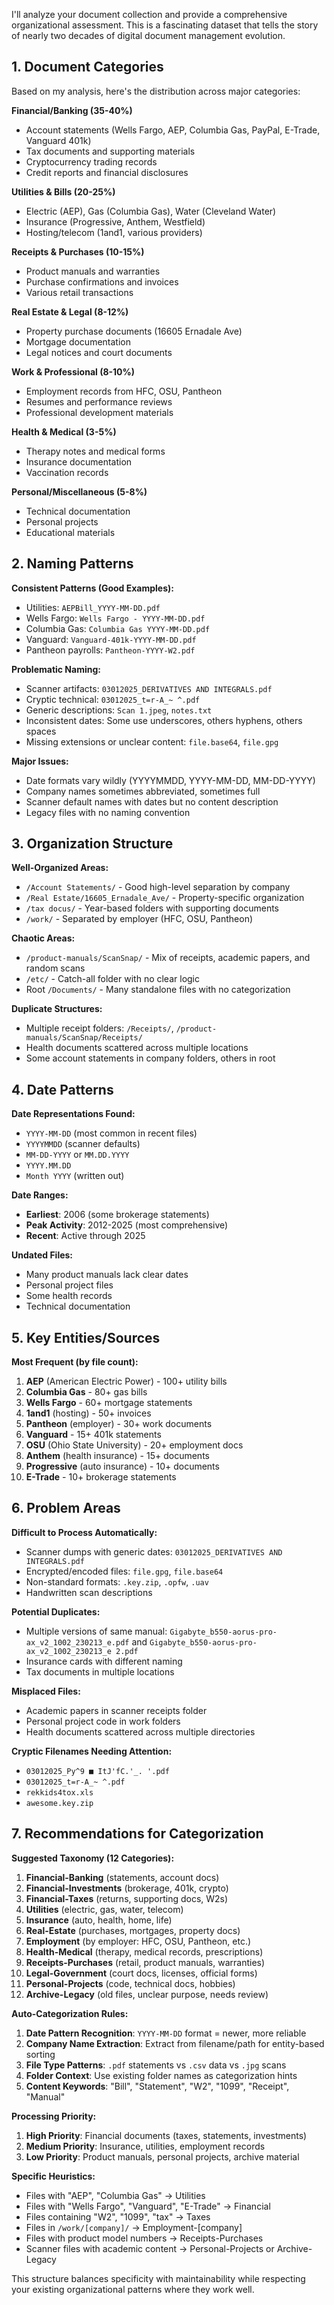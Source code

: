 I'll analyze your document collection and provide a comprehensive organizational assessment. This is a fascinating dataset that tells the story of nearly two decades of digital document management evolution.

## 1. Document Categories

Based on my analysis, here's the distribution across major categories:

**Financial/Banking (35-40%)**
- Account statements (Wells Fargo, AEP, Columbia Gas, PayPal, E-Trade, Vanguard 401k)
- Tax documents and supporting materials
- Cryptocurrency trading records
- Credit reports and financial disclosures

**Utilities & Bills (20-25%)**
- Electric (AEP), Gas (Columbia Gas), Water (Cleveland Water)
- Insurance (Progressive, Anthem, Westfield)
- Hosting/telecom (1and1, various providers)

**Receipts & Purchases (10-15%)**
- Product manuals and warranties
- Purchase confirmations and invoices
- Various retail transactions

**Real Estate & Legal (8-12%)**
- Property purchase documents (16605 Ernadale Ave)
- Mortgage documentation
- Legal notices and court documents

**Work & Professional (8-10%)**
- Employment records from HFC, OSU, Pantheon
- Resumes and performance reviews
- Professional development materials

**Health & Medical (3-5%)**
- Therapy notes and medical forms
- Insurance documentation
- Vaccination records

**Personal/Miscellaneous (5-8%)**
- Technical documentation
- Personal projects
- Educational materials

## 2. Naming Patterns

**Consistent Patterns (Good Examples):**
- Utilities: `AEPBill_YYYY-MM-DD.pdf`
- Wells Fargo: `Wells Fargo - YYYY-MM-DD.pdf`
- Columbia Gas: `Columbia Gas YYYY-MM-DD.pdf`
- Vanguard: `Vanguard-401k-YYYY-MM-DD.pdf`
- Pantheon payrolls: `Pantheon-YYYY-W2.pdf`

**Problematic Naming:**
- Scanner artifacts: `03012025_DERIVATIVES AND INTEGRALS.pdf`
- Cryptic technical: `03012025_t=r-A_~ ^.pdf`
- Generic descriptions: `Scan 1.jpeg`, `notes.txt`
- Inconsistent dates: Some use underscores, others hyphens, others spaces
- Missing extensions or unclear content: `file.base64`, `file.gpg`

**Major Issues:**
- Date formats vary wildly (YYYYMMDD, YYYY-MM-DD, MM-DD-YYYY)
- Company names sometimes abbreviated, sometimes full
- Scanner default names with dates but no content description
- Legacy files with no naming convention

## 3. Organization Structure

**Well-Organized Areas:**
- `/Account Statements/` - Good high-level separation by company
- `/Real Estate/16605_Ernadale_Ave/` - Property-specific organization
- `/tax docus/` - Year-based folders with supporting documents
- `/work/` - Separated by employer (HFC, OSU, Pantheon)

**Chaotic Areas:**
- `/product-manuals/ScanSnap/` - Mix of receipts, academic papers, and random scans
- `/etc/` - Catch-all folder with no clear logic
- Root `/Documents/` - Many standalone files with no categorization

**Duplicate Structures:**
- Multiple receipt folders: `/Receipts/`, `/product-manuals/ScanSnap/Receipts/`
- Health documents scattered across multiple locations
- Some account statements in company folders, others in root

## 4. Date Patterns

**Date Representations Found:**
- `YYYY-MM-DD` (most common in recent files)
- `YYYYMMDD` (scanner defaults)
- `MM-DD-YYYY` or `MM.DD.YYYY`
- `YYYY.MM.DD`
- `Month YYYY` (written out)

**Date Ranges:**
- **Earliest**: 2006 (some brokerage statements)
- **Peak Activity**: 2012-2025 (most comprehensive)
- **Recent**: Active through 2025

**Undated Files:**
- Many product manuals lack clear dates
- Personal project files
- Some health records
- Technical documentation

## 5. Key Entities/Sources

**Most Frequent (by file count):**
1. **AEP** (American Electric Power) - 100+ utility bills
2. **Columbia Gas** - 80+ gas bills
3. **Wells Fargo** - 60+ mortgage statements
4. **1and1** (hosting) - 50+ invoices
5. **Pantheon** (employer) - 30+ work documents
6. **Vanguard** - 15+ 401k statements
7. **OSU** (Ohio State University) - 20+ employment docs
8. **Anthem** (health insurance) - 15+ documents
9. **Progressive** (auto insurance) - 10+ documents
10. **E-Trade** - 10+ brokerage statements

## 6. Problem Areas

**Difficult to Process Automatically:**
- Scanner dumps with generic dates: `03012025_DERIVATIVES AND INTEGRALS.pdf`
- Encrypted/encoded files: `file.gpg`, `file.base64`
- Non-standard formats: `.key.zip`, `.opfw`, `.uav`
- Handwritten scan descriptions

**Potential Duplicates:**
- Multiple versions of same manual: `Gigabyte_b550-aorus-pro-ax_v2_1002_230213_e.pdf` and `Gigabyte_b550-aorus-pro-ax_v2_1002_230213_e 2.pdf`
- Insurance cards with different naming
- Tax documents in multiple locations

**Misplaced Files:**
- Academic papers in scanner receipts folder
- Personal project code in work folders
- Health documents scattered across multiple directories

**Cryptic Filenames Needing Attention:**
- `03012025_Py^9 ■ ItJ'fC.'_. '.pdf`
- `03012025_t=r-A_~ ^.pdf`
- `rekkids4tox.xls`
- `awesome.key.zip`

## 7. Recommendations for Categorization

**Suggested Taxonomy (12 Categories):**

1. **Financial-Banking** (statements, account docs)
2. **Financial-Investments** (brokerage, 401k, crypto)
3. **Financial-Taxes** (returns, supporting docs, W2s)
4. **Utilities** (electric, gas, water, telecom)
5. **Insurance** (auto, health, home, life)
6. **Real-Estate** (purchases, mortgages, property docs)
7. **Employment** (by employer: HFC, OSU, Pantheon, etc.)
8. **Health-Medical** (therapy, medical records, prescriptions)
9. **Receipts-Purchases** (retail, product manuals, warranties)
10. **Legal-Government** (court docs, licenses, official forms)
11. **Personal-Projects** (code, technical docs, hobbies)
12. **Archive-Legacy** (old files, unclear purpose, needs review)

**Auto-Categorization Rules:**

1. **Date Pattern Recognition**: `YYYY-MM-DD` format = newer, more reliable
2. **Company Name Extraction**: Extract from filename/path for entity-based sorting
3. **File Type Patterns**: `.pdf` statements vs `.csv` data vs `.jpg` scans
4. **Folder Context**: Use existing folder names as categorization hints
5. **Content Keywords**: "Bill", "Statement", "W2", "1099", "Receipt", "Manual"

**Processing Priority:**

1. **High Priority**: Financial documents (taxes, statements, investments)
2. **Medium Priority**: Insurance, utilities, employment records
3. **Low Priority**: Product manuals, personal projects, archive material

**Specific Heuristics:**
- Files with "AEP", "Columbia Gas" → Utilities
- Files with "Wells Fargo", "Vanguard", "E-Trade" → Financial
- Files containing "W2", "1099", "tax" → Taxes
- Files in `/work/[company]/` → Employment-[company]
- Files with product model numbers → Receipts-Purchases
- Scanner files with academic content → Personal-Projects or Archive-Legacy

This structure balances specificity with maintainability while respecting your existing organizational patterns where they work well.
